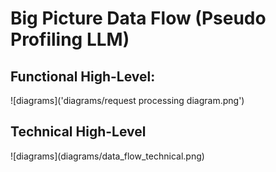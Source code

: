 # Big Picture Data Flow (Pseudo Profiling LLM)

<h2>Functional High-Level:</h2>
![diagrams]('diagrams/request processing diagram.png')

<h2>Technical High-Level</h2>
![diagrams](diagrams/data_flow_technical.png)

